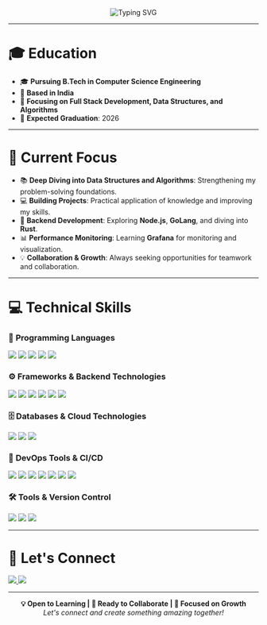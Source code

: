 <div align="center">
  <img src="https://readme-typing-svg.herokuapp.com/?font=Fira+Code&weight=700&size=50&duration=4000&pause=1000&color=FF6347&center=true&vCenter=true&width=800&height=100&lines=Kshitij+Narayan+Kulkarni;" alt="Typing SVG" />
</div>

---

# 🎓 Education

- 🎓 **Pursuing B.Tech in Computer Science Engineering**
- 📍 **Based in India**
- 🌱 **Focusing on Full Stack Development, Data Structures, and Algorithms**
- 🎯 **Expected Graduation**: 2026

---

# 🚀 Current Focus

- 📚 **Deep Diving into Data Structures and Algorithms**: Strengthening my problem-solving foundations.
- 💻 **Building Projects**: Practical application of knowledge and improving my skills.
- 🌱 **Backend Development**: Exploring **Node.js**, **GoLang**, and diving into **Rust**.
- 📊 **Performance Monitoring**: Learning **Grafana** for monitoring and visualization.
- 💡 **Collaboration & Growth**: Always seeking opportunities for teamwork and collaboration.

---

# 💻 Technical Skills

### 🚀 **Programming Languages**
<div align="left">
  <img src="https://img.shields.io/badge/JavaScript-F7DF1E?style=for-the-badge&logo=javascript&logoColor=black" />
  <img src="https://img.shields.io/badge/TypeScript-007ACC?style=for-the-badge&logo=typescript&logoColor=white" />
  <img src="https://img.shields.io/badge/Python-3776AB?style=for-the-badge&logo=python&logoColor=white" />
  <img src="https://img.shields.io/badge/Go-00ADD8?style=for-the-badge&logo=go&logoColor=white" />
  <img src="https://img.shields.io/badge/Rust-000000?style=for-the-badge&logo=rust&logoColor=white" />
</div>

### ⚙️ **Frameworks & Backend Technologies**
<div align="left">
  <img src="https://img.shields.io/badge/React-20232A?style=for-the-badge&logo=react&logoColor=61DAFB" />
  <img src="https://img.shields.io/badge/Node.js-339933?style=for-the-badge&logo=nodedotjs&logoColor=white" />
  <img src="https://img.shields.io/badge/Express.js-000000?style=for-the-badge&logo=express&logoColor=white" />
  <img src="https://img.shields.io/badge/Django-092E20?style=for-the-badge&logo=django&logoColor=white" />
  <img src="https://img.shields.io/badge/Next.js-000000?style=for-the-badge&logo=next.js&logoColor=white" />
  <img src="https://img.shields.io/badge/GraphQL-E10098?style=for-the-badge&logo=graphql&logoColor=white" />
</div>

### 🗄️ **Databases & Cloud Technologies**
<div align="left">
  <img src="https://img.shields.io/badge/MongoDB-4EA94B?style=for-the-badge&logo=mongodb&logoColor=white" />
  <img src="https://img.shields.io/badge/Firebase-FFCA28?style=for-the-badge&logo=firebase&logoColor=black" />
  <img src="https://img.shields.io/badge/PostgreSQL-336791?style=for-the-badge&logo=postgresql&logoColor=white" />
</div>

### 🔧 **DevOps Tools & CI/CD**
<div align="left">
  <img src="https://img.shields.io/badge/Docker-2496ED?style=for-the-badge&logo=docker&logoColor=white" />
  <img src="https://img.shields.io/badge/Kubernetes-326CE5?style=for-the-badge&logo=kubernetes&logoColor=white" />
  <img src="https://img.shields.io/badge/Terraform-7B42BC?style=for-the-badge&logo=terraform&logoColor=white" />
  <img src="https://img.shields.io/badge/Jenkins-D24939?style=for-the-badge&logo=jenkins&logoColor=white" />
  <img src="https://img.shields.io/badge/CircleCI-343434?style=for-the-badge&logo=circleci&logoColor=white" />
  <img src="https://img.shields.io/badge/Prometheus-E6522C?style=for-the-badge&logo=prometheus&logoColor=white" />
  <img src="https://img.shields.io/badge/Grafana-000000?style=for-the-badge&logo=grafana&logoColor=white" />
</div>

### 🛠️ **Tools & Version Control**
<div align="left">
  <img src="https://img.shields.io/badge/GIT-E44C30?style=for-the-badge&logo=git&logoColor=white" />
  <img src="https://img.shields.io/badge/GitHub-100000?style=for-the-badge&logo=github&logoColor=white" />
  <img src="https://img.shields.io/badge/VSCode-0078D4?style=for-the-badge&logo=visual%20studio%20code&logoColor=white" />
</div>

---

# 🤝 Let's Connect

<div align="left">
  <a href="mailto:knk200407@gmail.com">
    <img src="https://img.shields.io/badge/Gmail-D14836?style=for-the-badge&logo=gmail&logoColor=white" />
  </a>
  <a href="https://linkedin.com/in/kshitij-narayan-kulkarni-784a4a259/">
    <img src="https://img.shields.io/badge/LinkedIn-0077B5?style=for-the-badge&logo=linkedin&logoColor=white" />
  </a>
</div>

---

<div align="center">
  <b>💡 Open to Learning | 🤝 Ready to Collaborate | 🎯 Focused on Growth</b>
  <br>
  <i>Let's connect and create something amazing together!</i>
</div>
